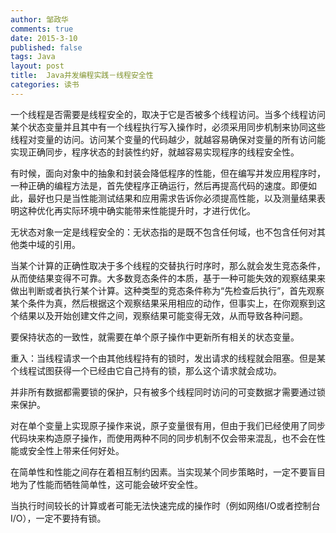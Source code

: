 ```yaml
---
author: 邹政华
comments: true
date: 2015-3-10
published: false 
tags: Java
layout: post
title:  Java并发编程实践－线程安全性
categories: 读书 
---
```


一个线程是否需要是线程安全的，取决于它是否被多个线程访问。当多个线程访问某个状态变量并且其中有一个线程执行写入操作时，必须采用同步机制来协同这些线程对变量的访问。访问某个变量的代码越少，就越容易确保对变量的所有访问能实现正确同步，程序状态的封装性约好，就越容易实现程序的线程安全性。


有时候，面向对象中的抽象和封装会降低程序的性能，但在编写并发应用程序时，一种正确的编程方法是，首先使程序正确运行，然后再提高代码的速度。即便如此，最好也只是当性能测试结果和应用需求告诉你必须提高性能，以及测量结果表明这种优化再实际环境中确实能带来性能提升时，才进行优化。


无状态对象一定是线程安全的：无状态指的是既不包含任何域，也不包含任何对其他类中域的引用。



当某个计算的正确性取决于多个线程的交替执行时序时，那么就会发生竞态条件，从而使结果变得不可靠。大多数竞态条件的本质，基于一种可能失效的观察结果来做出判断或者执行某个计算。这种类型的竞态条件称为“先检查后执行”，首先观察某个条件为真，然后根据这个观察结果采用相应的动作，但事实上，在你观察到这个结果以及开始创建文件之间，观察结果可能变得无效，从而导致各种问题。



要保持状态的一致性，就需要在单个原子操作中更新所有相关的状态变量。



重入：当线程请求一个由其他线程持有的锁时，发出请求的线程就会阻塞。但是某个线程试图获得一个已经由它自己持有的锁，那么这个请求就会成功。



并非所有数据都需要锁的保护，只有被多个线程同时访问的可变数据才需要通过锁来保护。



对在单个变量上实现原子操作来说，原子变量很有用，但由于我们已经使用了同步代码块来构造原子操作，而使用两种不同的同步机制不仅会带来混乱，也不会在性能或安全性上带来任何好处。



在简单性和性能之间存在着相互制约因素。当实现某个同步策略时，一定不要盲目地为了性能而牺牲简单性，这可能会破坏安全性。



当执行时间较长的计算或者可能无法快速完成的操作时（例如网络I/O或者控制台I/O），一定不要持有锁。







